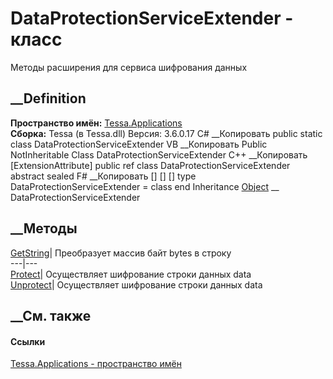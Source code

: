 # DataProtectionServiceExtender - класс
Методы расширения для сервиса шифрования данных
## __Definition
 **Пространство имён:** [Tessa.Applications](N_Tessa_Applications.htm)  
 **Сборка:** Tessa (в Tessa.dll) Версия: 3.6.0.17
C# __Копировать
     public static class DataProtectionServiceExtender
VB __Копировать
    <ExtensionAttribute>
    Public NotInheritable Class DataProtectionServiceExtender
C++ __Копировать
    [ExtensionAttribute]
    public ref class DataProtectionServiceExtender abstract sealed
F# __Копировать
     [<AbstractClassAttribute>]
    [<SealedAttribute>]
    [<ExtensionAttribute>]
    type DataProtectionServiceExtender = class end
Inheritance
    [Object](https://learn.microsoft.com/dotnet/api/system.object) __ DataProtectionServiceExtender
##  __Методы
[GetString](M_Tessa_Applications_DataProtectionServiceExtender_GetString.htm)|
Преобразует массив байт bytes в строку  
---|---  
[Protect](M_Tessa_Applications_DataProtectionServiceExtender_Protect.htm)|
Осуществляет шифрование строки данных data  
[Unprotect](M_Tessa_Applications_DataProtectionServiceExtender_Unprotect.htm)|
Осуществляет шифрование строки данных data  
##  __См. также
#### Ссылки
[Tessa.Applications - пространство имён](N_Tessa_Applications.htm)
